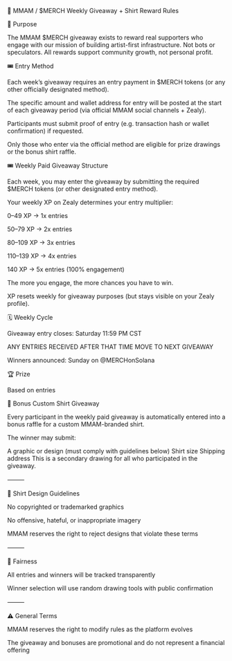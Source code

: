 🎯 MMAM / $MERCH Weekly Giveaway + Shirt Reward Rules


🔹 Purpose

The MMAM $MERCH giveaway exists to reward real supporters who engage with our mission of building artist-first infrastructure. Not bots or speculators. All rewards support community growth, not personal profit.


🎟 Entry Method

Each week’s giveaway requires an entry payment in $MERCH tokens (or any other officially designated method).
 
The specific amount and wallet address for entry will be posted at the start of each giveaway period (via official MMAM social channels + Zealy).
 
Participants must submit proof of entry (e.g. transaction hash or wallet confirmation) if requested.
 
Only those who enter via the official method are eligible for prize drawings or the bonus shirt raffle.


🎟 Weekly Paid Giveaway Structure
	
Each week, you may enter the giveaway by submitting the required $MERCH tokens (or other designated entry method).
 
Your weekly XP on Zealy determines your entry multiplier:
 
0–49 XP → 1x entries

50–79 XP → 2x entries

80–109 XP → 3x entries

110–139 XP → 4x entries

140 XP → 5x entries (100% engagement)
 
The more you engage, the more chances you have to win.
 
XP resets weekly for giveaway purposes (but stays visible on your Zealy profile).


🗓 Weekly Cycle

Giveaway entry closes: Saturday 11:59 PM CST
 
 ANY ENTRIES RECEIVED AFTER THAT TIME MOVE TO NEXT GIVEAWAY
 
Winners announced: Sunday on @MERCHonSolana


🏆 Prize

Based on entries


👕 Bonus Custom Shirt Giveaway

Every participant in the weekly paid giveaway is automatically entered into a bonus raffle for a custom MMAM-branded shirt.
 
The winner may submit:
 
A graphic or design (must comply with guidelines below)
Shirt size
Shipping address
This is a secondary drawing for all who participated in the giveaway. 

⸻

📌 Shirt Design Guidelines

No copyrighted or trademarked graphics
 
No offensive, hateful, or inappropriate imagery
 
MMAM reserves the right to reject designs that violate these terms

⸻

🔐 Fairness

All entries and winners will be tracked transparently
 
Winner selection will use random drawing tools with public confirmation

⸻

⚠️ General Terms

MMAM reserves the right to modify rules as the platform evolves
 
The giveaway and bonuses are promotional and do not represent a financial offering
